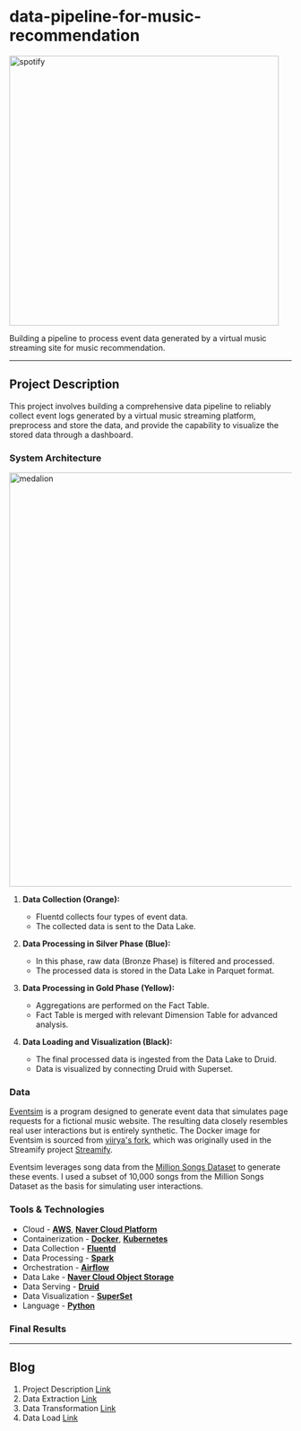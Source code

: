 # data-pipeline-for-music-recommendation


<img width="481" alt="spotify" src="https://www.salesforce.com/content/dam/web/en_us/www/images/customer-stories/spotify/spotify-transparent.png">

Building a pipeline to process event data generated by a virtual music streaming site for music recommendation.


---

## Project Description

This project involves building a comprehensive data pipeline to reliably collect event logs generated by a virtual music streaming platform, preprocess and store the data, and provide the capability to visualize the stored data through a dashboard.



### System Architecture
<img width="738" alt="medalion" src="https://github.com/dharana77/data-pipeline-for-music-recommendation/assets/77390758/cdca8102-a94a-4fb1-90b1-539d2ce693c8">

1. **Data Collection (Orange):**

   - Fluentd collects four types of event data.
   - The collected data is sent to the Data Lake.

2. **Data Processing in Silver Phase (Blue):**

   - In this phase, raw data (Bronze Phase) is filtered and processed.
   - The processed data is stored in the Data Lake in Parquet format.

3. **Data Processing in Gold Phase (Yellow):**

   - Aggregations are performed on the Fact Table.
   - Fact Table is merged with relevant Dimension Table for advanced analysis.

4. **Data Loading and Visualization (Black):**

   - The final processed data is ingested from the Data Lake to Druid.
   - Data is visualized by connecting Druid with Superset.

### Data

[Eventsim](https://github.com/Interana/eventsim) is a program designed to generate event data that simulates page requests for a fictional music website. The resulting data closely resembles real user interactions but is entirely synthetic. The Docker image for Eventsim is sourced from [viirya's fork](https://github.com/viirya/eventsim), which was originally used in the Streamify project [Streamify](https://github.com/ankurchavda/streamify).

Eventsim leverages song data from the [Million Songs Dataset](http://millionsongdataset.com) to generate these events. I used a subset of 10,000 songs from the Million Songs Dataset as the basis for simulating user interactions.

### Tools & Technologies

- Cloud - [**AWS**](https://console.aws.amazon.com/console/home?nc2=h_ct&src=header-signin), [**Naver Cloud Platform**](https://www.ncloud.com/)
- Containerization - [**Docker**](https://www.docker.com), [**Kubernetes**](https://kubernetes.io/)
- Data Collection - [**Fluentd**](https://www.fluentd.org/)
- Data Processing - [**Spark**](https://spark.apache.org/)
- Orchestration - [**Airflow**](https://airflow.apache.org)
- Data Lake - [**Naver Cloud Object Storage**](https://www.ncloud.com/product/storage/objectStorage)
- Data Serving - [**Druid**](https://druid.apache.org/)
- Data Visualization - [**SuperSet**](https://superset.apache.org/)
- Language - [**Python**](https://www.python.org)

### Final Results



---

## Blog

1. Project Description [Link]()
2. Data Extraction [Link]()
3. Data Transformation [Link]()
4. Data Load [Link]()
